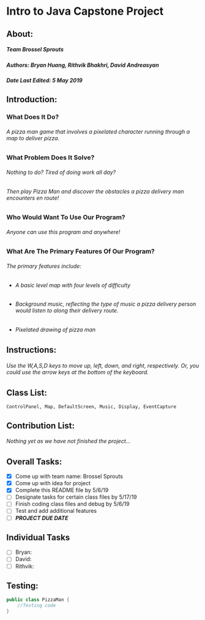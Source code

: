 # Intro to Java Capstone Project

## About:
##### Team **_Brossel Sprouts_**
##### Authors: Bryan Huang, Rithvik Bhakhri, David Andreasyan
##### Date Last Edited: 5 May 2019

## Introduction:
### What Does It Do?
###### A pizza man game that involves a pixelated character running through a map to deliver pizza.

### What Problem Does It Solve?
###### Nothing to do? Tired of doing work all day?
###### Then play Pizza Man and discover the obstacles a pizza delivery man encounters en route!

### Who Would Want To Use Our Program?
###### Anyone can use this program and anywhere!

### What Are The Primary Features Of Our Program?
###### The primary features include:
- ###### A basic level map with four levels of difficulty
- ###### Background music, reflecting the type of music a pizza delivery person would listen to along their delivery route.
- ###### Pixelated drawing of pizza man

## Instructions:
###### Use the W,A,S,D keys to move up, left, down, and right, respectively. Or, you could use the arrow keys at the bottom of the keyboard.
######

## Class List:
`
ControlPanel, Map, DefaultScreen, Music, Display, EventCapture
`

## Contribution List:
###### Nothing yet as we have not finished the project...

## Overall Tasks:
- [x] Come up with team name: Brossel Sprouts
- [x] Come up with idea for project
- [x] Complete this README file by 5/6/19
- [ ] Designate tasks for certain class files by 5/17/19
- [ ] Finish coding class files and debug by 5/6/19
- [ ] Test and add additional features
- [ ] **_PROJECT DUE DATE_**

## Individual Tasks
- [ ] Bryan: 
- [ ] David:
- [ ] Rithvik:

## Testing:
```Java
public class PizzaMan {
    //Testing code
}
```

